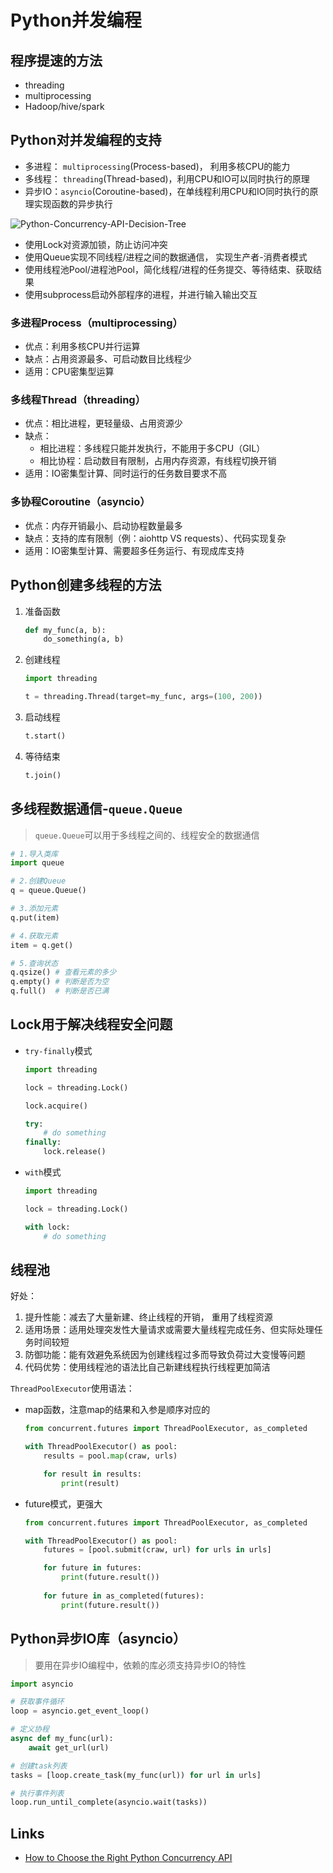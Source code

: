 # Python并发编程

## 程序提速的方法

* threading
* multiprocessing
* Hadoop/hive/spark

## Python对并发编程的支持

* 多进程： `multiprocessing`(Process-based)， 利用多核CPU的能力
* 多线程： `threading`(Thread-based)，利用CPU和IO可以同时执行的原理
* 异步IO：`asyncio`(Coroutine-based)，在单线程利用CPU和IO同时执行的原理实现函数的异步执行

![Python-Concurrency-API-Decision-Tree](https://superfastpython.com/wp-content/uploads/2022/07/Python-Concurrency-API-Decision-Tree.jpg)

* 使用Lock对资源加锁，防止访问冲突
* 使用Queue实现不同线程/进程之间的数据通信， 实现生产者-消费者模式
* 使用线程池Pool/进程池Pool，简化线程/进程的任务提交、等待结束、获取结果
* 使用subprocess启动外部程序的进程，并进行输入输出交互

### 多进程Process（multiprocessing）

* 优点：利用多核CPU并行运算
* 缺点：占用资源最多、可启动数目比线程少
* 适用：CPU密集型运算

### 多线程Thread（threading）

* 优点：相比进程，更轻量级、占用资源少
* 缺点：
  * 相比进程：多线程只能并发执行，不能用于多CPU（GIL）
  * 相比协程：启动数目有限制，占用内存资源，有线程切换开销
* 适用：IO密集型计算、同时运行的任务数目要求不高

### 多协程Coroutine（asyncio）

* 优点：内存开销最小、启动协程数量最多
* 缺点：支持的库有限制（例：aiohttp VS requests）、代码实现复杂
* 适用：IO密集型计算、需要超多任务运行、有现成库支持

## Python创建多线程的方法

1. 准备函数

   ```python
   def my_func(a, b):
       do_something(a, b)
   ```

2. 创建线程

   ```python
   import threading

   t = threading.Thread(target=my_func, args=(100, 200))
   ```

3. 启动线程

   ```python
   t.start()
   ```

4. 等待结束

   ```python
   t.join()
   ```

## 多线程数据通信-`queue.Queue`

> `queue.Queue`可以用于多线程之间的、线程安全的数据通信

```python
# 1.导入类库
import queue

# 2.创建Queue
q = queue.Queue()

# 3.添加元素
q.put(item)

# 4.获取元素
item = q.get()

# 5.查询状态
q.qsize() # 查看元素的多少
q.empty() # 判断是否为空
q.full()  # 判断是否已满
```

## Lock用于解决线程安全问题

* `try-finally`模式

  ```python
  import threading

  lock = threading.Lock()

  lock.acquire()

  try:
      # do something
  finally:
      lock.release()
  ```

* `with`模式

  ```python
  import threading

  lock = threading.Lock()

  with lock:
      # do something
  ```

## 线程池

好处：

1. 提升性能：减去了大量新建、终止线程的开销， 重用了线程资源  
2. 适用场景：适用处理突发性大量请求或需要大量线程完成任务、但实际处理任务时间较短  
3. 防御功能：能有效避免系统因为创建线程过多而导致负荷过大变慢等问题  
4. 代码优势：使用线程池的语法比自己新建线程执行线程更加简洁  

`ThreadPoolExecutor`使用语法：

* map函数，注意map的结果和入参是顺序对应的

  ```python
  from concurrent.futures import ThreadPoolExecutor, as_completed

  with ThreadPoolExecutor() as pool:
      results = pool.map(craw, urls)

      for result in results:
          print(result)
  ```

* future模式，更强大

  ```python
  from concurrent.futures import ThreadPoolExecutor, as_completed

  with ThreadPoolExecutor() as pool:
      futures = [pool.submit(craw, url) for urls in urls]

      for future in futures:
          print(future.result())
      
      for future in as_completed(futures):
          print(future.result())
  ```

## Python异步IO库（asyncio）

> 要用在异步IO编程中，依赖的库必须支持异步IO的特性

```python
import asyncio

# 获取事件循环
loop = asyncio.get_event_loop()

# 定义协程
async def my_func(url):
    await get_url(url)

# 创建task列表
tasks = [loop.create_task(my_func(url)) for url in urls]

# 执行事件列表
loop.run_until_complete(asyncio.wait(tasks))
```

## Links

* [How to Choose the Right Python Concurrency API](https://superfastpython.com/python-concurrency-choose-api/)
